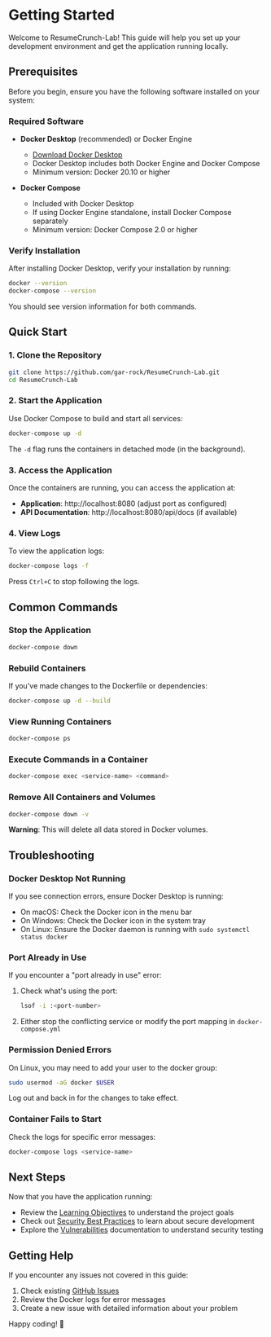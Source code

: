 # Getting Started

Welcome to ResumeCrunch-Lab! This guide will help you set up your development environment and get the application running locally.

## Prerequisites

Before you begin, ensure you have the following software installed on your system:

### Required Software

- **Docker Desktop** (recommended) or Docker Engine
  - [Download Docker Desktop](https://www.docker.com/products/docker-desktop/)
  - Docker Desktop includes both Docker Engine and Docker Compose
  - Minimum version: Docker 20.10 or higher

- **Docker Compose**
  - Included with Docker Desktop
  - If using Docker Engine standalone, install Docker Compose separately
  - Minimum version: Docker Compose 2.0 or higher

### Verify Installation

After installing Docker Desktop, verify your installation by running:

```bash
docker --version
docker-compose --version
```

You should see version information for both commands.

## Quick Start

### 1. Clone the Repository

```bash
git clone https://github.com/gar-rock/ResumeCrunch-Lab.git
cd ResumeCrunch-Lab
```

### 2. Start the Application

Use Docker Compose to build and start all services:

```bash
docker-compose up -d
```

The `-d` flag runs the containers in detached mode (in the background).

### 3. Access the Application

Once the containers are running, you can access the application at:

- **Application**: http://localhost:8080 (adjust port as configured)
- **API Documentation**: http://localhost:8080/api/docs (if available)

### 4. View Logs

To view the application logs:

```bash
docker-compose logs -f
```

Press `Ctrl+C` to stop following the logs.

## Common Commands

### Stop the Application

```bash
docker-compose down
```

### Rebuild Containers

If you've made changes to the Dockerfile or dependencies:

```bash
docker-compose up -d --build
```

### View Running Containers

```bash
docker-compose ps
```

### Execute Commands in a Container

```bash
docker-compose exec <service-name> <command>
```

### Remove All Containers and Volumes

```bash
docker-compose down -v
```

**Warning**: This will delete all data stored in Docker volumes.

## Troubleshooting

### Docker Desktop Not Running

If you see connection errors, ensure Docker Desktop is running:
- On macOS: Check the Docker icon in the menu bar
- On Windows: Check the Docker icon in the system tray
- On Linux: Ensure the Docker daemon is running with `sudo systemctl status docker`

### Port Already in Use

If you encounter a "port already in use" error:

1. Check what's using the port:
   ```bash
   lsof -i :<port-number>
   ```

2. Either stop the conflicting service or modify the port mapping in `docker-compose.yml`

### Permission Denied Errors

On Linux, you may need to add your user to the docker group:

```bash
sudo usermod -aG docker $USER
```

Log out and back in for the changes to take effect.

### Container Fails to Start

Check the logs for specific error messages:

```bash
docker-compose logs <service-name>
```

## Next Steps

Now that you have the application running:

- Review the [Learning Objectives](learning-objectives.md) to understand the project goals
- Check out [Security Best Practices](security-best-practices.md) to learn about secure development
- Explore the [Vulnerabilities](vulnerabilities.md) documentation to understand security testing

## Getting Help

If you encounter any issues not covered in this guide:

1. Check existing [GitHub Issues](https://github.com/gar-rock/ResumeCrunch-Lab/issues)
2. Review the Docker logs for error messages
3. Create a new issue with detailed information about your problem

Happy coding! 🚀
